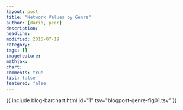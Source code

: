 ```yaml
---
layout: post
title: "Network Values by Genre"
author: [dario, peer]
description: 
headline: 
modified: 2015-07-19
category:
tags: []
imagefeature: 
mathjax: 
chart: 
comments: true
list: false
featured: false
---
```

{{ include blog-barchart.html id="1" tsv="blogpost-genre-fig01.tsv" }}
